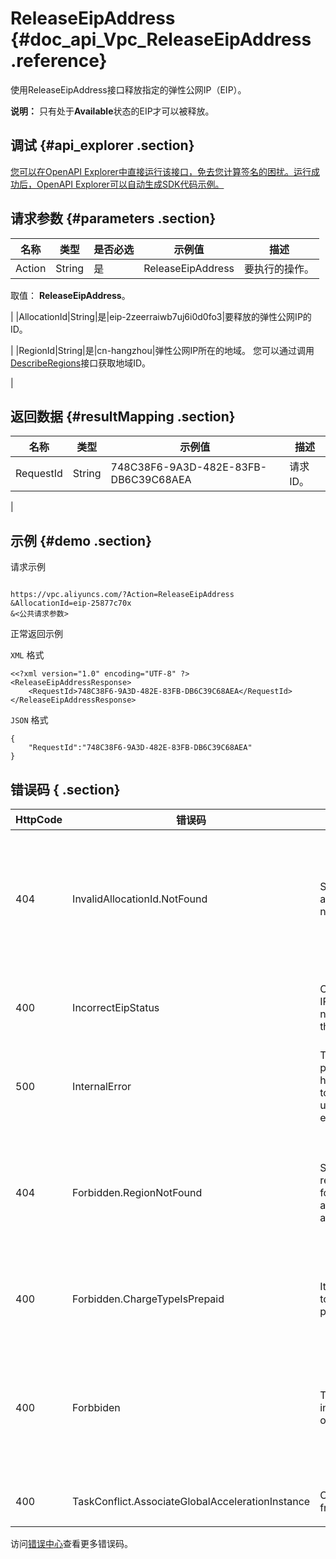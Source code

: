 # ReleaseEipAddress {#doc_api_Vpc_ReleaseEipAddress .reference}

使用ReleaseEipAddress接口释放指定的弹性公网IP（EIP）。

**说明：** 只有处于**Available**状态的EIP才可以被释放。

## 调试 {#api_explorer .section}

[您可以在OpenAPI Explorer中直接运行该接口，免去您计算签名的困扰。运行成功后，OpenAPI Explorer可以自动生成SDK代码示例。](https://api.aliyun.com/#product=Vpc&api=ReleaseEipAddress&type=RPC&version=2016-04-28)

## 请求参数 {#parameters .section}

|名称|类型|是否必选|示例值|描述|
|--|--|----|---|--|
|Action|String|是|ReleaseEipAddress|要执行的操作。

 取值： **ReleaseEipAddress**。

 |
|AllocationId|String|是|eip-2zeerraiwb7uj6i0d0fo3|要释放的弹性公网IP的ID。

 |
|RegionId|String|是|cn-hangzhou|弹性公网IP所在的地域。 您可以通过调用[DescribeRegions](~~36063~~)接口获取地域ID。

 |

## 返回数据 {#resultMapping .section}

|名称|类型|示例值|描述|
|--|--|---|--|
|RequestId|String|748C38F6-9A3D-482E-83FB-DB6C39C68AEA|请求ID。

 |

## 示例 {#demo .section}

请求示例

``` {#request_demo}

https://vpc.aliyuncs.com/?Action=ReleaseEipAddress
&AllocationId=eip-25877c70x
&<公共请求参数>

```

正常返回示例

`XML` 格式

``` {#xml_return_success_demo}
<<?xml version="1.0" encoding="UTF-8" ?>
<ReleaseEipAddressResponse>
    <RequestId>748C38F6-9A3D-482E-83FB-DB6C39C68AEA</RequestId>
</ReleaseEipAddressResponse>
```

`JSON` 格式

``` {#json_return_success_demo}
{
	"RequestId":"748C38F6-9A3D-482E-83FB-DB6C39C68AEA"
}
```

## 错误码 { .section}

|HttpCode|错误码|错误信息|描述|
|--------|---|----|--|
|404|InvalidAllocationId.NotFound|Specified allocation ID is not found|指定的公网 IP 不存在，请您检查您填写的参数是否正确。|
|400|IncorrectEipStatus|Current elastic IP status does not support this operation.|指定的EIP状态不支持此操作。|
|500|InternalError|The request processing has failed due to some unknown error.|请求处理由于某些未知错误失败。|
|404|Forbidden.RegionNotFound|Specified region is not found during access authentication.|指定 Region 不存在，请您检查该 Region 是否正确。|
|400|Forbidden.ChargeTypeIsPrepaid|It's forbidden to release a prepaid EIP|预付费的 EIP 实例不能释放。|
|400|Forbbiden|The eip instance owener error|EIP 不属于当前调用者，请您检查该 EIP 是否可被您调用。|
|400|TaskConflict.AssociateGlobalAccelerationInstance|Operate too frequent.|操作过于频繁。|

访问[错误中心](https://error-center.aliyun.com/status/product/Vpc)查看更多错误码。

